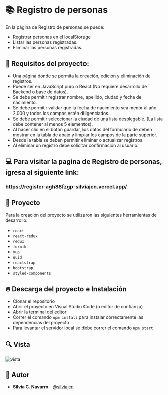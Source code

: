 # 📚 Registro de personas

En la página de Registro de personas se puede:
* Registrar personas en el localStorage
* Listar las personas registradas.
* Eliminar las personas registradas.

## 📌 Requisitos del proyecto:

* Una página donde se permita la creación, edición y eliminación de registros.
* Puede ser en JavaScript puro o React (No requiere desarrollo de Backend o base de datos).
* Se debe permitir registrar nombre, apellido, ciudad y fecha de nacimiento.
* Se debe permitir validar que la fecha de nacimiento sea menor al año 2.000 y todos los campos estén diligenciados.
* Se debe permitir seleccionar la ciudad de una lista desplegable. (La lista debe contener al menos 5 elementos).
* Al hacer clic en el botón guardar, los datos del formulario de deben mostrar en la tabla de abajo y limpiar los campos de la parte superior.
* Desde la tabla se deben permitir eliminar o actualizar registros.
* Al eliminar un registro debe solicitar confirmación al usuario.

## 💻 Para visitar la pagina de Registro de personas, igresa al siguiente link:

### https://register-agh88fzgp-silviajcn.vercel.app/
    
## 💎 Proyecto

Para la creación del proyecto se utilizaron las siguientes herramientas de desarrollo:

* ```react```
* ```react-redux```
* ```redux```
* ```formik```
* ```yup```
* ```uuid```
* ```reactstrap```
* ```bootstrap```
* ```styled-components```

## 🔥 Descarga del proyecto e Instalación

* Clonar el repositorio
* Abrir el proyecto en Visual Studio Code (o editor de confianza)
* Abrir la terminal del editor
* Correr el comando ```npm install``` para instalar correctamente las dependencias del proyecto
* Para levantar el servidor local se debe correr el comando ```npm start```

## 🔍 Vista 
![vista](https://user-images.githubusercontent.com/88461234/155657062-2aa47a1c-aa9b-4c97-9cd3-0e2c721191c6.png)

## 🌟 Autor

* **Silvia C. Navarro**  - [@silviajcn](https://github.com/silviajcn)
